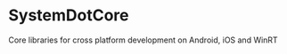 SystemDotCore
=============

Core libraries for cross platform development on Android, iOS and WinRT
